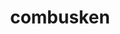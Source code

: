 ---
id: 256
title: combusken
types: [fire,fighting]
image: https://raw.githubusercontent.com/PokeAPI/sprites/master/sprites/pokemon/256.png
---
